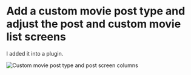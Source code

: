 # Add a custom movie post type and adjust the post and custom movie list screens
I added it into a plugin.

![Custom movie post type and post screen columns](https://user-images.githubusercontent.com/5323259/44167844-913a6d80-a0cf-11e8-82af-cadeb65a0d09.jpg "Custom Movie Post type and adjusted post list columns")
